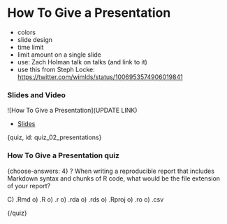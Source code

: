 # How To Give a Presentation

- colors
- slide design
- time limit
- limit amount on a single slide
- use: Zach Holman talk on talks (and link to it)
- use this from Steph Locke: https://twitter.com/wimlds/status/1006953574906019841

### 



### Slides and Video

![How To Give a Presentation](UPDATE LINK)

* [Slides](https://docs.google.com/presentation/d/1SNcN3sJoZ7i7zXieS5MTRpzrgEi_RFInFp9teYFqpIg/edit?usp=sharing)


{quiz, id: quiz_02_presentations}

### How To Give a Presentation quiz


{choose-answers: 4}
? When writing a reproducible report that includes Markdown syntax and chunks of R code, what would be the file extension of your report?

C) .Rmd
o) .R
o) .r
o) .rda
o) .rds
o) .Rproj
o) .ro
o) .csv


{/quiz}

